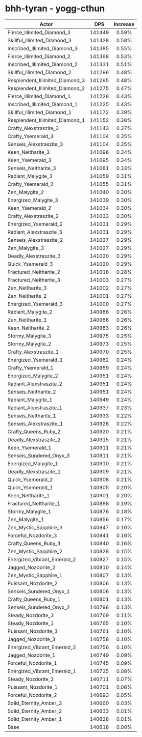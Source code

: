 # bhh-tyran - yogg-cthun
| Actor | DPS | Increase |
|---|:---:|:---:|
|Fierce_Illimited_Diamond_3|141449|0.59%|
|Skillful_Illimited_Diamond_3|141428|0.58%|
|Inscribed_Illimited_Diamond_3|141385|0.55%|
|Fierce_Illimited_Diamond_2|141368|0.53%|
|Inscribed_Illimited_Diamond_2|141331|0.51%|
|Skillful_Illimited_Diamond_2|141296|0.48%|
|Resplendent_Illimited_Diamond_3|141295|0.48%|
|Resplendent_Illimited_Diamond_2|141275|0.47%|
|Fierce_Illimited_Diamond_1|141228|0.43%|
|Inscribed_Illimited_Diamond_1|141225|0.43%|
|Skillful_Illimited_Diamond_1|141172|0.39%|
|Resplendent_Illimited_Diamond_1|141152|0.38%|
|Crafty_Alexstraszite_3|141143|0.37%|
|Crafty_Ysemerald_3|141104|0.35%|
|Senseis_Alexstraszite_3|141104|0.35%|
|Keen_Neltharite_3|141096|0.34%|
|Keen_Ysemerald_3|141095|0.34%|
|Senseis_Neltharite_3|141081|0.33%|
|Radiant_Malygite_3|141059|0.31%|
|Crafty_Ysemerald_2|141055|0.31%|
|Zen_Malygite_2|141040|0.30%|
|Energized_Malygite_3|141039|0.30%|
|Keen_Ysemerald_2|141034|0.30%|
|Crafty_Alexstraszite_2|141033|0.30%|
|Energized_Ysemerald_2|141031|0.29%|
|Radiant_Alexstraszite_3|141031|0.29%|
|Senseis_Alexstraszite_2|141027|0.29%|
|Zen_Malygite_3|141027|0.29%|
|Deadly_Alexstraszite_3|141020|0.29%|
|Quick_Ysemerald_3|141020|0.29%|
|Fractured_Neltharite_2|141018|0.28%|
|Fractured_Neltharite_3|141003|0.27%|
|Zen_Neltharite_3|141002|0.27%|
|Zen_Neltharite_2|141001|0.27%|
|Energized_Ysemerald_3|141000|0.27%|
|Radiant_Malygite_2|140986|0.26%|
|Zen_Neltharite_1|140986|0.26%|
|Keen_Neltharite_2|140983|0.26%|
|Stormy_Malygite_3|140975|0.25%|
|Stormy_Malygite_2|140973|0.25%|
|Crafty_Alexstraszite_1|140970|0.25%|
|Energized_Ysemerald_1|140962|0.24%|
|Crafty_Ysemerald_1|140959|0.24%|
|Energized_Malygite_2|140951|0.24%|
|Radiant_Alexstraszite_2|140951|0.24%|
|Senseis_Neltharite_2|140951|0.24%|
|Radiant_Malygite_1|140949|0.24%|
|Radiant_Alexstraszite_1|140937|0.23%|
|Senseis_Neltharite_1|140933|0.22%|
|Senseis_Alexstraszite_1|140926|0.22%|
|Crafty_Queens_Ruby_2|140920|0.21%|
|Deadly_Alexstraszite_2|140915|0.21%|
|Keen_Ysemerald_1|140911|0.21%|
|Senseis_Sundered_Onyx_3|140911|0.21%|
|Energized_Malygite_1|140910|0.21%|
|Deadly_Alexstraszite_1|140909|0.21%|
|Quick_Ysemerald_2|140908|0.21%|
|Quick_Ysemerald_1|140905|0.20%|
|Keen_Neltharite_1|140901|0.20%|
|Fractured_Neltharite_1|140888|0.19%|
|Stormy_Malygite_1|140876|0.18%|
|Zen_Malygite_1|140856|0.17%|
|Zen_Mystic_Sapphire_3|140847|0.16%|
|Forceful_Nozdorite_3|140841|0.16%|
|Crafty_Queens_Ruby_3|140840|0.16%|
|Zen_Mystic_Sapphire_2|140828|0.15%|
|Energized_Vibrant_Emerald_2|140827|0.15%|
|Jagged_Nozdorite_2|140810|0.14%|
|Zen_Mystic_Sapphire_1|140807|0.13%|
|Puissant_Nozdorite_2|140806|0.13%|
|Senseis_Sundered_Onyx_1|140806|0.13%|
|Crafty_Queens_Ruby_1|140801|0.13%|
|Senseis_Sundered_Onyx_2|140796|0.13%|
|Steady_Nozdorite_3|140769|0.11%|
|Steady_Nozdorite_1|140765|0.10%|
|Puissant_Nozdorite_3|140761|0.10%|
|Jagged_Nozdorite_3|140758|0.10%|
|Energized_Vibrant_Emerald_3|140756|0.10%|
|Jagged_Nozdorite_1|140749|0.09%|
|Forceful_Nozdorite_1|140745|0.09%|
|Energized_Vibrant_Emerald_1|140735|0.08%|
|Steady_Nozdorite_2|140711|0.07%|
|Puissant_Nozdorite_1|140701|0.06%|
|Forceful_Nozdorite_2|140693|0.05%|
|Solid_Eternity_Amber_3|140660|0.03%|
|Solid_Eternity_Amber_2|140633|0.01%|
|Solid_Eternity_Amber_1|140628|0.01%|
|Base|140618|0.00%|
